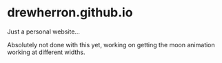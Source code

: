 # drewherron.github.io

Just a personal website...

Absolutely not done with this yet, working on getting the moon animation working at different widths.
